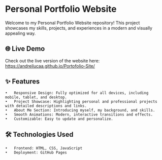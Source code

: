 # Personal Portfolio Website

Welcome to my Personal Portfolio Website repository! This project showcases my skills, projects, and experiences in a modern and visually appealing way.

## 🌐 Live Demo

Check out the live version of the website here: https://andreilucaa.github.io/Portofolio-Site/

## ✨ Features
	•	Responsive Design: Fully optimized for all devices, including mobile, tablet, and desktop.
	•	Project Showcase: Highlighting personal and professional projects with detailed descriptions and links.
	•	About Me Section: Introducing myself, my background, and skills.
	•	Smooth Animations: Modern, interactive transitions and effects.
	•	Customizable: Easy to update and personalize.

## 🛠️ Technologies Used
	•	Frontend: HTML, CSS, JavaScript
	•	Deployment: GitHub Pages
